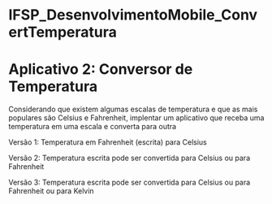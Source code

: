 # IFSP_DesenvolvimentoMobile_ConvertTemperatura

<h1>Aplicativo 2: Conversor de Temperatura</h1>

<p>Considerando que existem algumas escalas de temperatura e que as mais populares são Celsius e Fahrenheit, 
implentar um aplicativo que receba uma temperatura em uma escala e converta para outra</p>

<p> Versão 1: Temperatura em Fahrenheit (escrita) para Celsius </p>
<p> Versão 2: Temperatura escrita pode ser convertida para Celsius ou para Fahrenheit </p>
<p> Versão 3: Temperatura escrita pode ser convertida para Celsius ou para Fahrenheit ou para Kelvin </p>
